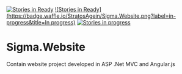 [![Stories in Ready](https://badge.waffle.io/StratosAgein/Sigma.Website.png?label=ready&title=Ready)](https://waffle.io/StratosAgein/Sigma.Website) [![Stories in Ready](https://badge.waffle.io/StratosAgein/Sigma.Website.png?label=in-progress&title=In progress)](https://waffle.io/StratosAgein/Sigma.Website) [![Stories in progress](https://badge.waffle.io/StratosAgein/Sigma.Website.png?label=done&title=Done)](https://waffle.io/StratosAgein/Sigma.Website)
# Sigma.Website
Contain website project developed in ASP .Net MVC and Angular.js
